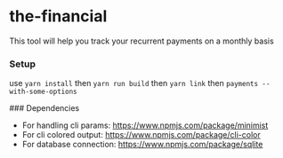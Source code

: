 # the-financial
This tool will help you track your recurrent payments on a monthly basis

### Setup

use `yarn install`
then `yarn run build`
then `yarn link`
then `payments --with-some-options`

### Dependencies

- For handling cli params: https://www.npmjs.com/package/minimist
- For cli colored output: https://www.npmjs.com/package/cli-color
- For database connection: https://www.npmjs.com/package/sqlite
